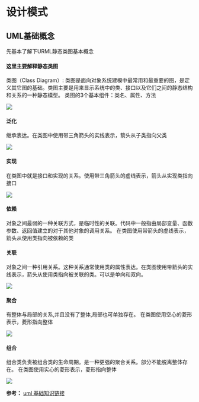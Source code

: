 # 设计模式



## UML基础概念

先基本了解下URML静态类图基本概念

#### 这里主要解释静态类图

类图（Class Diagram）: 类图是面向对象系统建模中最常用和最重要的图，是定义其它图的基础。类图主要是用来显示系统中的类、接口以及它们之间的静态结构和关系的一种静态模型。
类图的3个基本组件：类名、属性、方法

![](http://www.uml.org.cn/oobject/images/afca0365.jpg)

#### 泛化
继承表达。在类图中使用带三角箭头的实线表示，箭头从子类指向父类

![](http://www.uml.org.cn/oobject/images/df7a6535.jpg)

#### 实现
在类图中就是接口和实现的关系。使用带三角箭头的虚线表示，箭头从实现类指向接口

![](http://www.uml.org.cn/oobject/images/0c834dc1.jpg)

#### 依赖
对象之间最弱的一种关联方式，是临时性的关联。代码中一般指由局部变量、函数参数、返回值建立的对于其他对象的调用关系。
在类图使用带箭头的虚线表示，箭头从使用类指向被依赖的类

#### 关联
对象之间一种引用关系。这种关系通常使用类的属性表达。在类图使用带箭头的实线表示，箭头从使用类指向被关联的类。可以是单向和双向。

![](http://www.uml.org.cn/oobject/images/940065f4.jpg)

#### 聚合
有整体与局部的关系,并且没有了整体,局部也可单独存在。
在类图使用空心的菱形表示，菱形指向整体

![](http://www.uml.org.cn/oobject/images/aafc5bec.jpg)

#### 组合
组合类负责被组合类的生命周期。是一种更强的聚合关系。部分不能脱离整体存在。
在类图使用实心的菱形表示，菱形指向整体

![](http://www.uml.org.cn/oobject/images/660db5e8.jpg)

**参考：** [uml 基础知识链接](http://www.uml.org.cn/oobject/201104212.asp)

